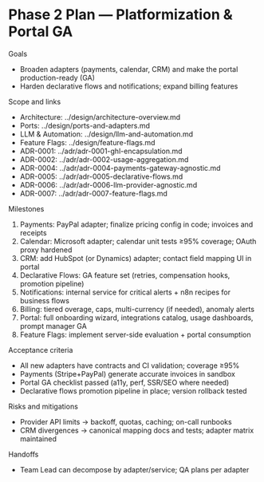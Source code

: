 # Phase 2 Plan — Platformization & Portal GA

Goals
- Broaden adapters (payments, calendar, CRM) and make the portal production-ready (GA)
- Harden declarative flows and notifications; expand billing features

Scope and links
- Architecture: ../design/architecture-overview.md
- Ports: ../design/ports-and-adapters.md
- LLM & Automation: ../design/llm-and-automation.md
- Feature Flags: ../design/feature-flags.md
- ADR-0001: ../adr/adr-0001-ghl-encapsulation.md
- ADR-0002: ../adr/adr-0002-usage-aggregation.md
- ADR-0004: ../adr/adr-0004-payments-gateway-agnostic.md
- ADR-0005: ../adr/adr-0005-declarative-flows.md
- ADR-0006: ../adr/adr-0006-llm-provider-agnostic.md
- ADR-0007: ../adr/adr-0007-feature-flags.md

Milestones
1) Payments: PayPal adapter; finalize pricing config in code; invoices and receipts
2) Calendar: Microsoft adapter; calendar unit tests ≥95% coverage; OAuth proxy hardened
3) CRM: add HubSpot (or Dynamics) adapter; contact field mapping UI in portal
4) Declarative Flows: GA feature set (retries, compensation hooks, promotion pipeline)
5) Notifications: internal service for critical alerts + n8n recipes for business flows
6) Billing: tiered overage, caps, multi-currency (if needed), anomaly alerts
7) Portal: full onboarding wizard, integrations catalog, usage dashboards, prompt manager GA
8) Feature Flags: implement server-side evaluation + portal consumption

Acceptance criteria
- All new adapters have contracts and CI validation; coverage ≥95%
- Payments (Stripe+PayPal) generate accurate invoices in sandbox
- Portal GA checklist passed (a11y, perf, SSR/SEO where needed)
- Declarative flows promotion pipeline in place; version rollback tested

Risks and mitigations
- Provider API limits → backoff, quotas, caching; on-call runbooks
- CRM divergences → canonical mapping docs and tests; adapter matrix maintained

Handoffs
- Team Lead can decompose by adapter/service; QA plans per adapter
